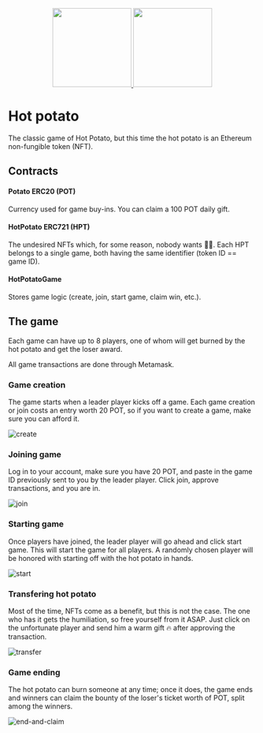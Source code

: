 <div align="center">
    <a href="https://ethereum.org/">
        <img src="https://user-images.githubusercontent.com/46251023/209479236-f1ef8fda-21b3-4f67-b058-3634bf0ce8d9.png" height="160"/>
    </a>
    <a href="https://reactjs.org/">
        <img src="https://user-images.githubusercontent.com/46251023/209479254-62d6f67d-fd08-4d34-a0ed-d889b8882b79.png" height="160" />
    </a>
</div>

# Hot potato

The classic game of Hot Potato, but this time the hot potato is an Ethereum non-fungible token (NFT).

## Contracts

#### Potato ERC20 (POT)

Currency used for game buy-ins. You can claim a 100 POT daily gift.

#### HotPotato ERC721 (HPT)

The undesired NFTs which, for some reason, nobody wants :man_shrugging:. Each HPT belongs to a single game, both having the same identifier (token ID == game ID).

#### HotPotatoGame

Stores game logic (create, join, start game, claim win, etc.).

## The game

Each game can have up to 8 players, one of whom will get burned by the hot potato and get the loser award.

All game transactions are done through Metamask.

### Game creation

The game starts when a leader player kicks off a game. Each game creation or join costs an entry worth 20 POT, so if you want to create a game, make sure you can afford it.

![create](https://user-images.githubusercontent.com/46251023/209584354-fc797a3e-a60e-4adb-9b72-61930cbc36e4.gif)

### Joining game

Log in to your account, make sure you have 20 POT, and paste in the game ID previously sent to you by the leader player. Click join, approve transactions, and you are in.

![join](https://user-images.githubusercontent.com/46251023/209585517-0cc7489f-1341-4555-9959-d13920ca1c98.gif)

### Starting game

Once players have joined, the leader player will go ahead and click start game. This will start the game for all players. A randomly chosen player will be honored with starting off with the hot potato in hands.

![start](https://user-images.githubusercontent.com/46251023/209584841-096bebe0-92e1-46f3-95a5-8ff52a1d6106.gif)

### Transfering hot potato

Most of the time, NFTs come as a benefit, but this is not the case. The one who has it gets the humiliation, so free yourself from it ASAP. Just click on the unfortunate player and send him a warm gift :fire: after approving the transaction.

![transfer](https://user-images.githubusercontent.com/46251023/209584846-a6eacd22-8a7e-4b82-8365-02518b99b0e7.gif)

### Game ending

The hot potato can burn someone at any time; once it does, the game ends and winners can claim the bounty of the loser's ticket worth of POT, split among the winners.

![end-and-claim](https://user-images.githubusercontent.com/46251023/209585578-c8999958-c55f-4450-84b3-c5b564f54bf4.gif)
